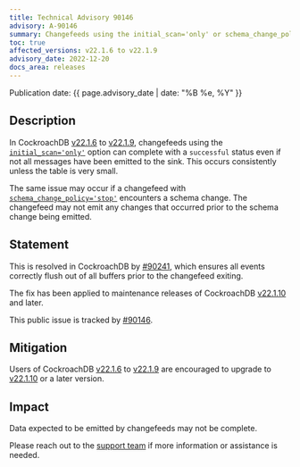 ```yaml
---
title: Technical Advisory 90146
advisory: A-90146
summary: Changefeeds using the initial_scan='only' or schema_change_policy='stop' options may incorrectly complete with a successful status under certain circumstances.
toc: true
affected_versions: v22.1.6 to v22.1.9
advisory_date: 2022-12-20
docs_area: releases
---
```


Publication date: {{ page.advisory_date | date: "%B %e, %Y" }}

## Description

In CockroachDB [v22.1.6](../releases/v22.1.html#v22-1-6) to [v22.1.9](../releases/v22.1.html#v22-1-9), changefeeds using the [`initial_scan='only'`](../v22.1/create-changefeed.html#initial-scan) option can complete with a `successful` status even if not all messages have been emitted to the sink. This occurs consistently unless the table is very small.

The same issue may occur if a changefeed with [`schema_change_policy='stop'`](../v22.1/create-changefeed.html#options) encounters a schema change. The changefeed may not emit any changes that occurred prior to the schema change being emitted.

## Statement

This is resolved in CockroachDB by [#90241](https://github.com/cockroachdb/cockroach/pull/90241), which ensures all events correctly flush out of all buffers prior to the changefeed exiting.

The fix has been applied to maintenance releases of CockroachDB [v22.1.10](../releases/v22.1.html#v22-1-10) and later.

This public issue is tracked by [#90146](https://github.com/cockroachdb/cockroach/issues/90146).

## Mitigation

Users of CockroachDB [v22.1.6](../releases/v22.1.html#v22-1-6) to [v22.1.9](../releases/v22.1.html#v22-1-9) are encouraged to upgrade to [v22.1.10](../releases/v22.1.html#v22-1-10) or a later version.

## Impact

Data expected to be emitted by changefeeds may not be complete.

Please reach out to the [support team](https://support.cockroachlabs.com/) if more information or assistance is needed.
